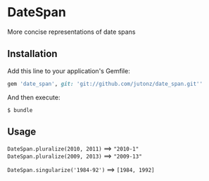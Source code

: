 # DateSpan

More concise representations of date spans

## Installation

Add this line to your application's Gemfile:

```ruby
gem 'date_span', git: 'git://github.com/jutonz/date_span.git''
```

And then execute:

    $ bundle

## Usage
`DateSpan.pluralize(2010, 2011)`  ==> `"2010-1"`  
`DateSpan.pluralize(2009, 2013)`  ==> `"2009-13"`  
  
`DateSpan.singularize('1984-92')` ==> `[1984, 1992]` 



